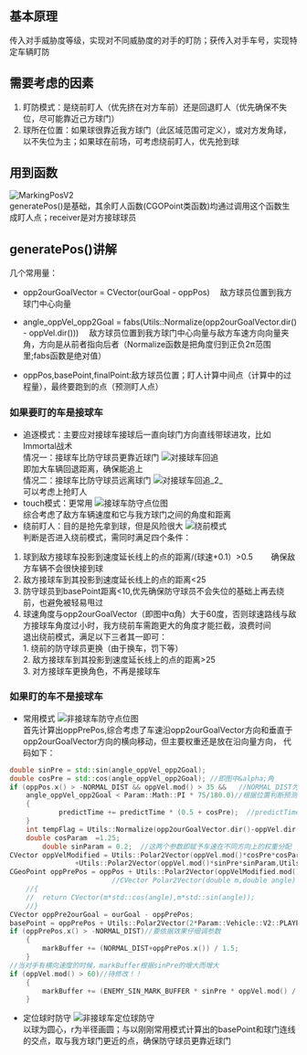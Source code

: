 ## 基本原理
传入对手威胁度等级，实现对不同威胁度的对手的盯防；获传入对手车号，实现特定车辆盯防
## 需要考虑的因素
1.  盯防模式：是绕前盯人（优先挤在对方车前）还是回退盯人（优先确保不失位，尽可能靠近己方球门）
2.  球所在位置：如果球很靠近我方球门（此区域范围可定义），或对方发角球，以不失位为主；如果球在前场，可考虑绕前盯人，优先抢到球
## 用到函数
![MarkingPosV2](uploads/5a2fde88c4a4d8869fdbae54c01f84e2/MarkingPosV2.png) <br/>
generatePos()是基础，其余盯人函数(CGOPoint类函数)均通过调用这个函数生成盯人点；receiver是对方接球球员
## generatePos()讲解
几个常用量：
*   opp2ourGoalVector = CVector(ourGoal - oppPos) &emsp;敌方球员位置到我方球门中心向量

*  angle_oppVel_opp2Goal = fabs(Utils::Normalize(opp2ourGoalVector.dir() - oppVel.dir())) &emsp;敌方球员位置到我方球门中心向量与敌方车速方向向量夹角，方向是从前者指向后者（Normalize函数是把角度归到正负2&pi;范围里;fabs函数是绝对值）
*  oppPos,basePoint,finalPoint:敌方球员位置；盯人计算中间点（计算中的过程量），最终要跑到的点（预测盯人点）
### 如果要盯的车是接球车
* 追逐模式：主要应对接球车接球后一直向球门方向直线带球进攻，比如Immortal战术 <br/>
情况一：接球车比防守球员更靠近球门
![对接球车回追](uploads/39c2e00c8de020e4f680c8a263eec205/对接球车回追.jpg/) <br/>
即加大车辆回退距离，确保能追上 <br/>
情况二：接球车比防守球员远离球门
![对接球车回追_2_](uploads/aedc222c39fc9e9eeb0edb82a62daf38/对接球车回追_2_.jpg) <br/>
可以考虑上抢盯人 <br/>
* touch模式：更常用
![接球车防守点位图](uploads/3ab3d933d98bcfe48e2337171a0bbb73/接球车防守点位图.jpg) <br/>
综合考虑了敌方车辆速度和它与我方球门之间的角度和距离
* 绕前盯人：目的是抢先拿到球，但是风险很大
![绕前模式](uploads/659a25cf5070b21b1564c32c56cad7a8/绕前模式.jpg) <br/>
判断是否进入绕前模式，需同时满足四个条件：
1.  球到敌方接球车投影到速度延长线上的点的距离/(球速+0.1）>0.5 &emsp;&emsp;确保敌方车辆不会很快接到球
2.  敌方接球车到其投影到速度延长线上的点的距离<25
3.  防守球员到basePoint距离<10,优先确保防守球员不会失位的基础上再去绕前，也避免被轻易甩过
4.  球速角度与opp2ourGoalVector（即图中&alpha;角）大于60度，否则球速路线与敌方接球车角度过小时，我方绕前车需跑更大的角度才能拦截，浪费时间 <br/>
退出绕前模式，满足以下三者其一即可：<br/>
1\.  绕前的防守球员更换（由于换车，罚下等）<br/>
2\.  敌方接球车到其投影到速度延长线上的点的距离>25<br/>
3\.  对方接球车更换角色，不再是接球车<br/>
### 如果盯的车不是接球车
* 常用模式 
![非接球车防守点位图](uploads/0a9218109f5d0befcbd96c6f24a41bca/非接球车防守点位图.jpg) <br/>
首先计算出oppPrePos,综合考虑了车速沿opp2ourGoalVector方向和垂直于opp2ourGoalVector方向的横向移动，但主要权重还是放在沿向量方向，
代码如下：<br/>
```cpp
double sinPre = std::sin(angle_oppVel_opp2Goal);
double cosPre = std::cos(angle_oppVel_opp2Goal); //即图中&alpha;角
if (oppPos.x() > -NORMAL_DIST && oppVel.mod() > 35 &&   //NORMAL_DIST为50
	angle_oppVel_opp2Goal < Param::Math::PI * 75/180.0)//根据位置判断预测量
	{
			predictTime += predictTime * (0.5 + cosPre);  //predictTime基础值为0.3
	}
	int tempFlag = Utils::Normalize(opp2ourGoalVector.dir()-oppVel.dir()) > 0 ? -1 : 1;
	double cosParam  =1.25; 
        double sinParam = 0.2;  //这两个参数即赋予车速在不同方向上的权重分配
CVector oppVelModified = Utils::Polar2Vector(oppVel.mod()*cosPre*cosParam,opp2ourGoalVector.dir()) //图中h1向量
				+Utils::Polar2Vector(oppVel.mod()*sinPre*sinParam,Utils::Normalize(opp2ourGoalVector.dir()+tempFlag*Param::Math::PI/2.0)); //图中h2向量
CGeoPoint oppPrePos = oppPos + Utils::Polar2Vector(oppVelModified.mod() *predictTime,oppVelModified.dir());
                         //CVector Polar2Vector(double m,double angle)
	//{
	//	return CVector(m*std::cos(angle),m*std::sin(angle));
	//}
CVector oppPre2ourGoal = ourGoal - oppPrePos;
basePoint = oppPrePos + Utils::Polar2Vector(2*Param::Vehicle::V2::PLAYER_SIZE+5,oppPre2ourGoal.dir());
if (oppPrePos.x() > -NORMAL_DIST)//要依据效果仔细调参数
	{
		markBuffer += (NORMAL_DIST+oppPrePos.x()) / 1.5;
	}
//当对手有横向速度的时候，markBuffer根据sinPre的增大而增大
if (oppVel.mod() > 60)//待修改！！
	{
		markBuffer += (ENEMY_SIN_MARK_BUFFER * sinPre * oppVel.mod() / 135.0);
	}
```
* 定位球时防守
![非接球车定位球防守](uploads/5b743cb4151ec640440fad63051d710a/非接球车定位球防守.jpg) <br/>
以球为圆心，r为半径画圆；与以刚刚常用模式计算出的basePoint和球门连线的交点，取与我方球门更近的点，确保防守球员更靠近球门





